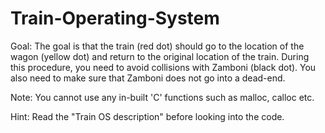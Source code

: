 # Train-Operating-System

Goal:
The goal is that the train (red dot) should go to the location of the wagon (yellow dot) and return to the original location of the train. During this procedure, you need to avoid collisions with Zamboni (black dot). You also need to make sure that Zamboni does not go into a dead-end.

Note: You cannot use any in-built 'C' functions such as malloc, calloc etc.

Hint: Read the "Train OS description" before looking into the code.